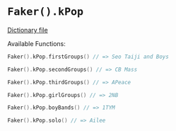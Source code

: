 # `Faker().kPop`

[Dictionary file](../src/main/resources/locales/en/kpop.yml)

Available Functions:  
```kotlin
Faker().kPop.firstGroups() // => Seo Taiji and Boys

Faker().kPop.secondGroups() // => CB Mass

Faker().kPop.thirdGroups() // => APeace

Faker().kPop.girlGroups() // => 2NB

Faker().kPop.boyBands() // => 1TYM

Faker().kPop.solo() // => Ailee
```
